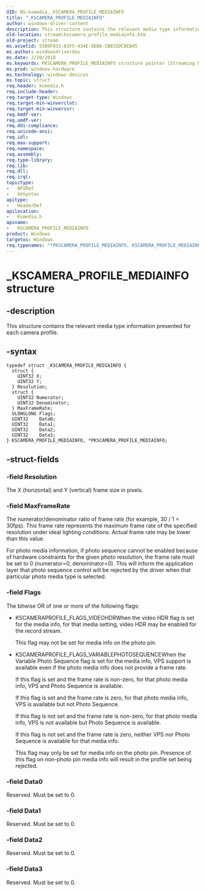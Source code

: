 ```yaml
---
UID: NS:ksmedia._KSCAMERA_PROFILE_MEDIAINFO
title: "_KSCAMERA_PROFILE_MEDIAINFO"
author: windows-driver-content
description: This structure contains the relevant media type information presented for each camera profile.
old-location: stream\kscamera_profile_mediainfo.htm
old-project: stream
ms.assetid: 55B9F032-A3F5-434E-9EB6-CB832DC0EB45
ms.author: windowsdriverdev
ms.date: 2/20/2018
ms.keywords: PKSCAMERA_PROFILE_MEDIAINFO structure pointer [Streaming Media Devices], *PKSCAMERA_PROFILE_MEDIAINFO, KSCAMERA_PROFILE_MEDIAINFO, PKSCAMERA_PROFILE_MEDIAINFO, stream.kscamera_profile_mediainfo, ksmedia/PKSCAMERA_PROFILE_MEDIAINFO, ksmedia/KSCAMERA_PROFILE_MEDIAINFO, _KSCAMERA_PROFILE_MEDIAINFO, KSCAMERA_PROFILE_MEDIAINFO structure [Streaming Media Devices]
ms.prod: windows-hardware
ms.technology: windows-devices
ms.topic: struct
req.header: ksmedia.h
req.include-header: 
req.target-type: Windows
req.target-min-winverclnt: 
req.target-min-winversvr: 
req.kmdf-ver: 
req.umdf-ver: 
req.ddi-compliance: 
req.unicode-ansi: 
req.idl: 
req.max-support: 
req.namespace: 
req.assembly: 
req.type-library: 
req.lib: 
req.dll: 
req.irql: 
topictype:
-	APIRef
-	kbSyntax
apitype:
-	HeaderDef
apilocation:
-	Ksmedia.h
apiname:
-	KSCAMERA_PROFILE_MEDIAINFO
product: Windows
targetos: Windows
req.typenames: "*PKSCAMERA_PROFILE_MEDIAINFO, KSCAMERA_PROFILE_MEDIAINFO"
---
```


# _KSCAMERA_PROFILE_MEDIAINFO structure


## -description


This structure contains the relevant media type information presented for each camera profile.


## -syntax


````
typedef struct _KSCAMERA_PROFILE_MEDIAINFO {
  struct {
    UINT32 X;
    UINT32 Y;
  } Resolution;
  struct {
    UINT32 Numerator;
    UINT32 Denominator;
  } MaxFrameRate;
  ULONGLONG Flags;
  UINT32    Data0;
  UINT32    Data1;
  UINT32    Data2;
  UINT32    Data3;
} KSCAMERA_PROFILE_MEDIAINFO, *PKSCAMERA_PROFILE_MEDIAINFO;
````


## -struct-fields




### -field Resolution

The X (horizontal) and Y (vertical) frame size in pixels.


### -field MaxFrameRate

The numerator/denominator ratio of frame rate (for example, 30 / 1 = 30fps).  This frame rate represents the maximum frame rate of the specified resolution under ideal lighting conditions.  Actual frame rate may be lower than this value.

For photo media information, if photo sequence cannot be enabled because of hardware constraints for the given photo resolution, the frame rate must be set to 0 (numerator=0, denominator=0).  This will inform the application layer that photo sequence control will be rejected by the driver when that particular photo media type is selected.


### -field Flags

The  bitwise OR of one or more of the following flags:

<ul>
<li>KSCAMERAPROFILE_FLAGS_VIDEOHDRWhen the video HDR flag is set for the media info, for that media setting, video HDR may be enabled for the record stream.

This flag may not be set for media info on the photo pin.

</li>
<li>KSCAMERAPROFILE_FLAGS_VARIABLEPHOTOSEQUENCEWhen the Variable Photo Sequence flag is set for the media info, VPS support is available even if the photo media info does not provide a frame rate.

If this flag is set and the frame rate is non-zero, for that photo media info, VPS and Photo Sequence is available.

If this flag is set and the frame rate is zero, for that photo media info, VPS is available but not Photo Sequence.

If this flag is not set and the  frame rate is non-zero, for that photo media info, VPS is not available but Photo Sequence is available.

If  this flag is not set and the frame rate is zero, neither VPS nor Photo Sequence is available for that media info.

This flag may only be set for media info on the photo pin.  Presence of this flag on non-photo pin media info will result in the profile set being rejected.

</li>
</ul>

### -field Data0

Reserved. Must be set to 0.


### -field Data1

Reserved. Must be set to 0.


### -field Data2

Reserved. Must be set to 0.


### -field Data3

Reserved. Must be set to 0.

